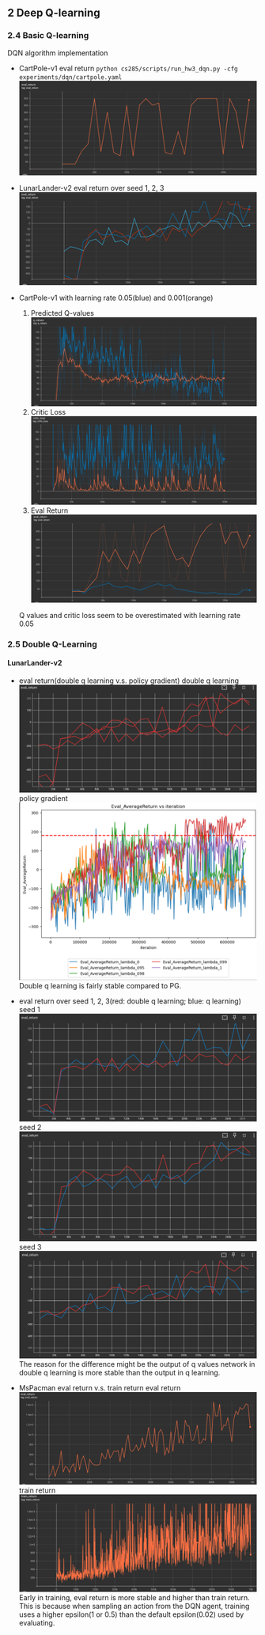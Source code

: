 ## 2 Deep Q-learning

### 2.4 Basic Q-learning
DQN algorithm implementation
- CartPole-v1 eval return
`python cs285/scripts/run_hw3_dqn.py -cfg experiments/dqn/cartpole.yaml`
![CartPole](result_picture/CartPole.png)

- LunarLander-v2 eval return over seed 1, 2, 3
![LunarLander](result_picture/LunarLander.png)

- CartPole-v1 with learning rate 0.05(blue) and 0.001(orange)
  1. Predicted Q-values
  ![Predicted Q-values](result_picture/Qvalues.png)
  2. Critic Loss
  ![Critic error](result_picture/criticLoss.png)
  3. Eval Return
  ![Critic error](result_picture/CartPole_evalReturn.png)

    Q values and critic loss seem to be overestimated with learning rate 0.05

### 2.5 Double Q-Learning
#### LunarLander-v2
- eval return(double q learning v.s. policy gradient)
double q learning
![double_qlearning_3seed](result_picture/double_qlearning_3seed.png)
policy gradient
![PG](result_picture/PG.png)
  Double q learning is fairly stable compared to PG.

- eval return over seed 1, 2, 3(red: double q learning; blue: q learning)
seed 1
![seed1](result_picture/eval_eturn_double_QL_seed1.png)
seed 2
![seed2](result_picture/eval_eturn_double_QL_seed2.png)
seed 3
![seed3](result_picture/eval_eturn_double_QL_seed3.png)
The reason for the difference might be the output of q values network in double q learning is more stable than the output in q learning.

- MsPacman eval return v.s. train return
eval return
![eval return](result_picture/mspacman_eval_return.png)
train return
![train return](result_picture/train_return.png)
Early in training, eval return is more stable and higher than train return. This is because when sampling an action from the DQN agent, training uses a higher epsilon(1 or 0.5) than the default epsilon(0.02) used by evaluating.